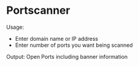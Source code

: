 # Portscanner

Usage: 

- Enter domain name or IP address
- Enter number of ports you want being scanned

Output:
Open Ports including banner information
